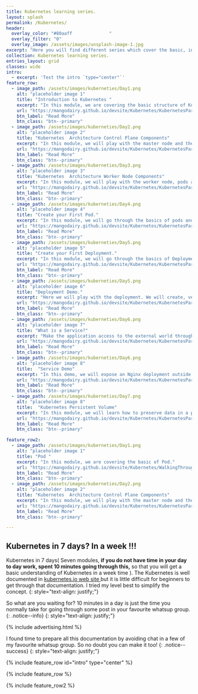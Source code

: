 ```yaml
---
title: Kubernetes learning series.
layout: splash
permalink: /Kubernetes/
header:
  overlay_color: "#80aaff              "
  overlay_filter: "0"
  overlay_image: /assets/images/unsplash-image-1.jpg
excerpt: "Here you will find different series which cover the basic, intermediate and advanced discussion series of Kubernetes technology. I also try to cover a few exam preparation steps in one of the series. "
collection: Kubernetes learning series. 
entries_layout: grid
classes: wide
intro: 
  - excerpt: 'Test the intro `type="center"`'
feature_row:
  - image_path: /assets/images/kuberneties/Day1.png
    alt: "placeholder image 1"
    title: "Introduction to Kubernetes "
    excerpt: "In this module, we are covering the basic structure of Kubernetes."
    url: "https://mangodairy.github.io/devsite/Kubernetes/KubernetesPart1/"
    btn_label: "Read More"
    btn_class: "btn--primary"
  - image_path: /assets/images/kuberneties/Day2.png
    alt: "placeholder image 2"
    title: "Kubernetes  Architecture Control Plane Components"
    excerpt: "In this module, we will play with the master node and the pods running on it."
    url: "https://mangodairy.github.io/devsite/Kubernetes/KubernetesPart2/"
    btn_label: "Read More"
    btn_class: "btn--primary"
  - image_path: /assets/images/kuberneties/Day3.png
    alt: "placeholder image 3"
    title: "Kubernetes  Architecture Worker Node Components"
    excerpt: "In this module, we will play with the worker node, pods and the other components running on it."
    url: "https://mangodairy.github.io/devsite/Kubernetes/KubernetesPart3/"
    btn_label: "Read More"
    btn_class: "btn--primary"
  - image_path: /assets/images/kuberneties/Day4.png
    alt: "placeholder image 4"
    title: "Create your First Pod."
    excerpt: "In this module, we will go through the basics of pods and understand the structure of pod definition."
    url: "https://mangodairy.github.io/devsite/Kubernetes/KubernetesPart4_Pods/"
    btn_label: "Read More"
    btn_class: "btn--primary"
  - image_path: /assets/images/kuberneties/Day5.png
    alt: "placeholder image 5"
    title: "Create your First Deployment."
    excerpt: "In this module, we will go through the basics of Deployment and create deployment."
    url: "https://mangodairy.github.io/devsite/Kubernetes/KubernetesPart5_Deployment-1/"
    btn_label: "Read More"
    btn_class: "btn--primary"
  - image_path: /assets/images/kuberneties/Day5.png
    alt: "placeholder image 6"
    title: "Deployment Demo."
    excerpt: "Here we will play with the deployment. We will create, verify, scale-up, scale down and upgrade.."
    url: "https://mangodairy.github.io/devsite/Kubernetes/KubernetesPart5_Deployment-2/"
    btn_label: "Read More"
    btn_class: "btn--primary"
  - image_path: /assets/images/kuberneties/Day6.png
    alt: "placeholder image 7"
    title: "What is a Service?"
    excerpt: "Make the application access to the external world through the Kubernetes service."
    url: "https://mangodairy.github.io/devsite/Kubernetes/KubernetesPart6_service-1/"
    btn_label: "Read More"
    btn_class: "btn--primary"
  - image_path: /assets/images/kuberneties/Day6.png
    alt: "placeholder image 8"
    title:  "Service Demo"
    excerpt: "In this demo, we will expose an Nginx deployment outside the cluster with the help of the ClusterIP service."
    url: "https://mangodairy.github.io/devsite/Kubernetes/KubernetesPart6_service-2/"
    btn_label: "Read More"
    btn_class: "btn--primary"
  - image_path: /assets/images/kuberneties/Day7.png
    alt: "placeholder image 8"
    title:  "Kubernetes Persistent Volume"
    excerpt: "In this module, we will learn how to preserve data in a pod with the help of Persistent Volumes."
    url: "https://mangodairy.github.io/devsite/Kubernetes/KubernetesPart7_PersistentVolume/"
    btn_label: "Read More"
    btn_class: "btn--primary"

feature_row2:
  - image_path: /assets/images/kuberneties/Day1.png
    alt: "placeholder image 1"
    title: "Pod "
    excerpt: "In this module, we are covering the basic of Pod."
    url: "https://mangodairy.github.io/devsite/Kubernetes/WalkingThroughThePodsPart1/"
    btn_label: "Read More"
    btn_class: "btn--primary"
  - image_path: /assets/images/kuberneties/Day2.png
    alt: "placeholder image 2"
    title: "Kubernetes  Architecture Control Plane Components"
    excerpt: "In this module, we will play with the master node and the pods running on it."
    url: "https://mangodairy.github.io/devsite/Kubernetes/KubernetesPart2/"
    btn_label: "Read More"
    btn_class: "btn--primary"

---
```

## Kubernetes in 7 days? In a week !!!

Kubernetes in 7 days( Seven modules, **if you do not have time in your day to day work, spent 10 minutes going through this,** so that you will get a basic understanding of Kubernetes in a week time ). The Kubernetes is well documented in [kubernetes.io web site ](https://kubernetes.io/) but it is little difficult for beginners to get through that documentation. I tried my level best to simplify the concept.
{: style="text-align: justify;"}

So what are you waiting for? 10 minutes in a day is just the time you normally take for going through some post in your favourite whatsup group.
{: .notice--info}
{: style="text-align: justify;"}

{% include advertising.html %}

I found time to prepare all this documentation by avoiding chat in a few of my favourite whatsup group. So no doubt you can make it too!
{: .notice--success}
{: style="text-align: justify;"}

{% include feature_row id="intro" type="center" %}

{% include feature_row %}

{% include feature_row2 %}


